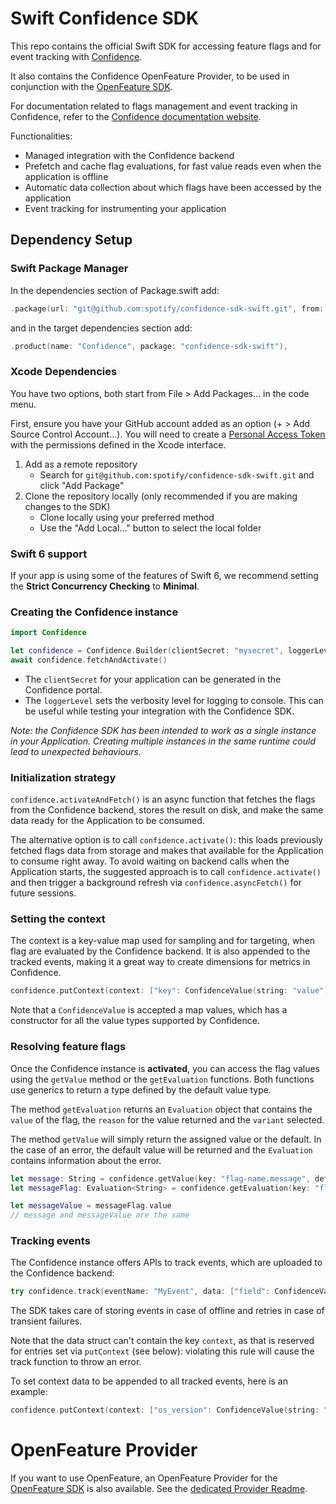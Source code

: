 # Swift Confidence SDK

This repo contains the official Swift SDK for accessing feature flags and for event tracking with [Confidence](https://confidence.spotify.com/).

It also contains the Confidence OpenFeature Provider, to be used in conjunction with the [OpenFeature SDK](https://openfeature.dev/docs/reference/concepts/provider).

For documentation related to flags management and event tracking in Confidence, refer to the [Confidence documentation website](https://confidence.spotify.com/docs).

Functionalities:
- Managed integration with the Confidence backend
- Prefetch and cache flag evaluations, for fast value reads even when the application is offline
- Automatic data collection about which flags have been accessed by the application
- Event tracking for instrumenting your application

## Dependency Setup

### Swift Package Manager

<!---x-release-please-start-version-->
In the dependencies section of Package.swift add:
```swift
.package(url: "git@github.com:spotify/confidence-sdk-swift.git", from: "0.3.0")
```
<!---x-release-please-end-->

and in the target dependencies section add:
```swift
.product(name: "Confidence", package: "confidence-sdk-swift"),
```

### Xcode Dependencies

You have two options, both start from File > Add Packages... in the code menu.

First, ensure you have your GitHub account added as an option (+ > Add Source Control Account...). You will need to create a [Personal Access Token](https://github.com/settings/tokens) with the permissions defined in the Xcode interface.

1. Add as a remote repository
    * Search for `git@github.com:spotify/confidence-sdk-swift.git` and click "Add Package"
2. Clone the repository locally (only recommended if you are making changes to the SDK)
    * Clone locally using your preferred method
    * Use the "Add Local..." button to select the local folder

### Swift 6 support

If your app is using some of the features of Swift 6, we recommend setting the **Strict Concurrency Checking** to 
**Minimal**.

### Creating the Confidence instance

```swift
import Confidence

let confidence = Confidence.Builder(clientSecret: "mysecret", loggerLevel: .NONE).build()
await confidence.fetchAndActivate()
```

- The `clientSecret` for your application can be generated in the Confidence portal.
- The `loggerLevel` sets the verbosity level for logging to console. This can be useful while testing your integration with the Confidence SDK.

_Note: the Confidence SDK has been intended to work as a single instance in your Application.
Creating multiple instances in the same runtime could lead to unexpected behaviours._

### Initialization strategy

`confidence.activateAndFetch()` is an async function that fetches the flags from the Confidence backend,
stores the result on disk, and make the same data ready for the Application to be consumed.

The alternative option is to call `confidence.activate()`: this loads previously fetched flags data
from storage and makes that available for the Application to consume right away.
To avoid waiting on backend calls when the Application starts, the suggested approach is to call
`confidence.activate()` and then trigger a background refresh via `confidence.asyncFetch()` for future sessions.

### Setting the context
The context is a key-value map used for sampling and for targeting, when flag are evaluated by the Confidence backend.
It is also appended to the tracked events, making it a great way to create dimensions for metrics in Confidence.

```swift
confidence.putContext(context: ["key": ConfidenceValue(string: "value")])
```

Note that a `ConfidenceValue` is accepted a map values, which has a constructor for all the value types
supported by Confidence.

### Resolving feature flags
Once the Confidence instance is **activated**, you can access the flag values using the
`getValue` method or the `getEvaluation` functions.
Both functions use generics to return a type defined by the default value type.

The method `getEvaluation` returns an `Evaluation` object that contains the `value` of the flag, the `reason`
for the value returned and the `variant` selected.

The method `getValue` will simply return the assigned value or the default.
In the case of an error, the default value will be returned and the `Evaluation` contains information about the error.

```swift
let message: String = confidence.getValue(key: "flag-name.message", defaultValue: "default message") 
let messageFlag: Evaluation<String> = confidence.getEvaluation(key: "flag-name.message", defaultValue: "default message")

let messageValue = messageFlag.value
// message and messageValue are the same
```

### Tracking events
The Confidence instance offers APIs to track events, which are uploaded to the Confidence backend:
```swift
try confidence.track(eventName: "MyEvent", data: ["field": ConfidenceValue(string("value"))])
```

The SDK takes care of storing events in case of offline and retries in case of transient failures.

Note that the data struct can't contain the key `context`, as that is reserved for entries set via `putContext` (see below):
violating this rule will cause the track function to throw an error.

To set context data to be appended to all tracked events, here is an example:
```swift
confidence.putContext(context: ["os_version": ConfidenceValue(string: "17.0")])
```

# OpenFeature Provider
If you want to use OpenFeature, an OpenFeature Provider for the [OpenFeature SDK](https://github.com/open-feature/kotlin-sdk) is also available.
See the [dedicated Provider Readme](https://github.com/spotify/confidence-sdk-swift/tree/main/Sources/ConfidenceProvider).
